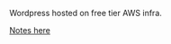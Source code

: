 Wordpress hosted on free tier AWS infra.

[Notes here](https://docs.google.com/document/d/1s1DoYthg15rCE6CEMBZXhehe_aTX6XnCb3Vl6x94cuw)
